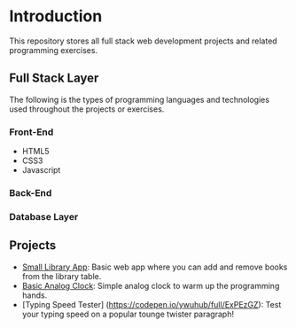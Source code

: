 # Introduction
This repository stores all full stack web development projects and related programming exercises.

## Full Stack Layer
The following is the types of programming languages and technologies used throughout the projects or exercises.

### Front-End
* HTML5
* CSS3
* Javascript

### Back-End

### Database Layer

## Projects
* [Small Library App](https://codepen.io/ywuhub/full/oNgpNWO): Basic web app where you can add and remove books from the library table.
* [Basic Analog Clock](https://codepen.io/ywuhub/full/bGEvYaE): Simple analog clock to warm up the programming hands.
* [Typing Speed Tester] (https://codepen.io/ywuhub/full/ExPEzGZ): Test your typing speed on a popular tounge twister paragraph!
